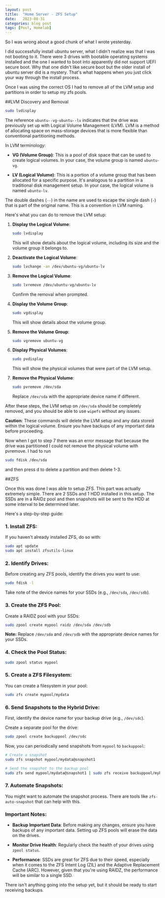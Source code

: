 ```yaml
---
layout: post
title:  "Home Server - ZFS Setup"
date:   2023-08-31
categories: blog post
tags: [Post, Homelab]
---
```

So I was wrong about a good chunk of what I wrote yesterday.

I did successfully install ubuntu server, what I didn't realize was that I was not booting to it. There were 3 drives with bootable operating systems installed and the one I wanted to boot into apparently did not support UEFI secure boot.
Why that one didn't like secure boot but the older install of ubuntu server did is a mystery. That's what happens when you just click your way through the install process.

Once I was using the correct OS I had to remove all of the LVM setup and partitions in order to setup my zfs pools.

<!--more-->

##LVM Discovery and Removal
```bash
sudo lvdisplay
```

The reference `ubuntu--vg-ubuntu--lv` indicates that the drive was previously set up with Logical Volume Management (LVM). LVM is a method of allocating space on mass-storage devices that is more flexible than conventional partitioning methods.

In LVM terminology:

- **VG (Volume Group)**: This is a pool of disk space that can be used to create logical volumes. In your case, the volume group is named `ubuntu-vg`.

- **LV (Logical Volume)**: This is a portion of a volume group that has been allocated for a specific purpose. It's analogous to a partition in a traditional disk management setup. In your case, the logical volume is named `ubuntu-lv`.

The double dashes (`--`) in the name are used to escape the single dash (`-`) that is part of the original name. This is a convention in LVM naming.

Here's what you can do to remove the LVM setup:

1. **Display the Logical Volume**:

   ```bash
   sudo lvdisplay
   ```

   This will show details about the logical volume, including its size and the volume group it belongs to.

2. **Deactivate the Logical Volume**:

   ```bash
   sudo lvchange -an /dev/ubuntu-vg/ubuntu-lv
   ```

3. **Remove the Logical Volume**:

   ```bash
   sudo lvremove /dev/ubuntu-vg/ubuntu-lv
   ```

   Confirm the removal when prompted.

4. **Display the Volume Group**:

   ```bash
   sudo vgdisplay
   ```

   This will show details about the volume group.

5. **Remove the Volume Group**:

   ```bash
   sudo vgremove ubuntu-vg
   ```

6. **Display Physical Volumes**:

   ```bash
   sudo pvdisplay
   ```

   This will show the physical volumes that were part of the LVM setup.

7. **Remove the Physical Volume**:

   ```bash
   sudo pvremove /dev/sda
   ```

   Replace `/dev/sda` with the appropriate device name if different.

After these steps, the LVM setup on `/dev/sda` should be completely removed, and you should be able to use `wipefs` without any issues.

**Caution**: These commands will delete the LVM setup and any data stored within the logical volume. Ensure you have backups of any important data before proceeding.

Now when I got to step 7 there was an error message that because the drive was partitioned I could not remove the physical volume with pvremove. I had to run
```bash
sudo fdisk /dev/sda
```
and then press d to delete a partition and then delete 1-3.

##ZFS

Once this was done I was able to setup ZFS. This part was actually extremely simple. There are 2 SSDs and 1 HDD installed in this setup. The SSDs are in a RAIDz pool and then snapshots will be sent to the HDD at some interval to be determined later.

Here's a step-by-step guide:

### 1. Install ZFS:

If you haven't already installed ZFS, do so with:

```bash
sudo apt update
sudo apt install zfsutils-linux
```

### 2. Identify Drives:

Before creating any ZFS pools, identify the drives you want to use:

```bash
sudo fdisk -l
```

Take note of the device names for your SSDs (e.g., `/dev/sda`, `/dev/sdb`).

### 3. Create the ZFS Pool:

Create a RAIDZ pool with your SSDs:

```bash
sudo zpool create mypool raidz /dev/sda /dev/sdb
```

__Note:__ Replace `/dev/sda` and `/dev/sdb` with the appropriate device names for your SSDs.

### 4. Check the Pool Status:

```bash
sudo zpool status mypool
```

### 5. Create a ZFS Filesystem:

You can create a filesystem in your pool:

```bash
sudo zfs create mypool/mydata
```

### 6. Send Snapshots to the Hybrid Drive:

First, identify the device name for your backup drive (e.g., `/dev/sdc`).

Create a separate pool for the drive:

```bash
sudo zpool create backuppool /dev/sdc
```

Now, you can periodically send snapshots from `mypool` to `backuppool`:

```bash
# Create a snapshot
sudo zfs snapshot mypool/mydata@snapshot1

# Send the snapshot to the backup pool
sudo zfs send mypool/mydata@snapshot1 | sudo zfs receive backuppool/mybackup
```

### 7. Automate Snapshots:

You might want to automate the snapshot process. There are tools like `zfs-auto-snapshot` that can help with this.

### Important Notes:

- **Backup Important Data**: Before making any changes, ensure you have backups of any important data. Setting up ZFS pools will erase the data on the drives.
  
- **Monitor Drive Health**: Regularly check the health of your drives using `zpool status`.

- **Performance**: SSDs are great for ZFS due to their speed, especially when it comes to the ZFS Intent Log (ZIL) and the Adaptive Replacement Cache (ARC). However, given that you're using RAIDZ, the performance will be similar to a single SSD.


There isn't anything going into the setup yet, but it should be ready to start receiving backups.